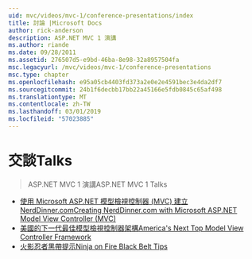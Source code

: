 ```yaml
---
uid: mvc/videos/mvc-1/conference-presentations/index
title: 討論 |Microsoft Docs
author: rick-anderson
description: ASP.NET MVC 1 演講
ms.author: riande
ms.date: 09/28/2011
ms.assetid: 276507d5-e9bd-46ba-8e98-32a8957504fa
msc.legacyurl: /mvc/videos/mvc-1/conference-presentations
msc.type: chapter
ms.openlocfilehash: e95a05cb4403fd373a2e0e2e4591bec3e4da2df7
ms.sourcegitcommit: 24b1f6decbb17bb22a45166e5fdb0845c65af498
ms.translationtype: MT
ms.contentlocale: zh-TW
ms.lasthandoff: 03/01/2019
ms.locfileid: "57023885"
---
```

<a name="talks"></a><span data-ttu-id="0ced7-103">交談</span><span class="sxs-lookup"><span data-stu-id="0ced7-103">Talks</span></span>
====================
> <span data-ttu-id="0ced7-104">ASP.NET MVC 1 演講</span><span class="sxs-lookup"><span data-stu-id="0ced7-104">ASP.NET MVC 1 Talks</span></span>


- [<span data-ttu-id="0ced7-105">使用 Microsoft ASP.NET 模型檢視控制器 (MVC) 建立 NerdDinner.com</span><span class="sxs-lookup"><span data-stu-id="0ced7-105">Creating NerdDinner.com with Microsoft ASP.NET Model View Controller (MVC)</span></span>](creating-nerddinnercom-with-microsoft-aspnet-model-view-controller-mvc.md)
- [<span data-ttu-id="0ced7-106">美國的下一代最佳模型檢視控制器架構</span><span class="sxs-lookup"><span data-stu-id="0ced7-106">America's Next Top Model View Controller Framework</span></span>](americas-next-top-model-view-controller-framework.md)
- [<span data-ttu-id="0ced7-107">火影忍者黑帶提示</span><span class="sxs-lookup"><span data-stu-id="0ced7-107">Ninja on Fire Black Belt Tips</span></span>](ninja-on-fire-black-belt-tips.md)
